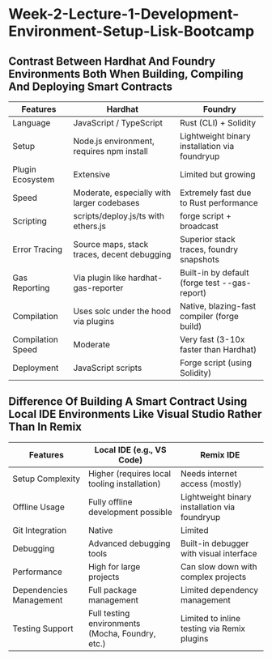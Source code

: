 # Week-2-Lecture-1-Development-Environment-Setup-Lisk-Bootcamp


## Contrast Between Hardhat And Foundry Environments Both When Building, Compiling And Deploying Smart Contracts
| Features            | Hardhat                     | Foundry    |
|--------------------|-----------------------|--------------------|
| Language         | JavaScript / TypeScript        | Rust (CLI) + Solidity    |
| Setup         | Node.js environment, requires npm install       | Lightweight binary installation via foundryup |
| Plugin Ecosystem       | Extensive      | Limited but growing      |
| Speed       | Moderate, especially with larger codebases    | Extremely fast due to Rust performance      |
| Scripting     | scripts/deploy.js/ts with ethers.js| forge script + broadcast      |
| Error Tracing     | Source maps, stack traces, decent debugging| Superior stack traces, foundry snapshots      |
| Gas Reporting     | Via plugin like hardhat-gas-reporter| Built-in by default (forge test --gas-report)      |
| Compilation     | Uses solc under the hood via plugins| Native, blazing-fast compiler (forge build)|
| Compilation Speed     | Moderate| Very fast (3-10x faster than Hardhat)      |
| Deployment     | JavaScript scripts| Forge script (using Solidity)      |







## Difference Of Building A Smart Contract Using Local IDE Environments Like Visual Studio Rather Than In Remix
	
| Features            | Local IDE (e.g., VS Code)                     | Remix IDE    |
|--------------------|-----------------------|--------------------|
| Setup Complexity         | Higher (requires local tooling installation)        | Needs internet access (mostly)    |
| Offline Usage         | Fully offline development possible       | Lightweight binary installation via foundryup |
| Git Integration       | Native      | Limited      |
| Debugging       | Advanced debugging tools    | Built-in debugger with visual interface      |
| Performance     | High for large projects| Can slow down with complex projects      |
| Dependencies Management     | Full package management| Limited dependency management      |
| Testing Support     | Full testing environments (Mocha, Foundry, etc.)| Limited to inline testing via Remix plugins      |
